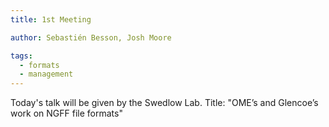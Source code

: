 ```yaml
---
title: 1st Meeting

author: Sebastién Besson, Josh Moore

tags:
  - formats
  - management
---
```


Today's talk will be given by the Swedlow Lab. Title: "OME’s and Glencoe’s work on NGFF file formats"
